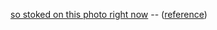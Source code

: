 ---
layout: post
wordpress_id: 998
wordpress_url: http://noesbueno.com/?p=998
date: '2011-02-10 11:55:52 -0600'
date_gmt: '2011-02-10 16:55:52 -0600'
body: |
  <p><a href="http://www.whatevs.net/post/3207185912/theradness-so-stoked-on-this-photo-right-now">so stoked on this photo right now</a> -- <span class="via">(<a href="http://i.imgur.com/3UMRy.jpg">reference</a>)</span></p>
---